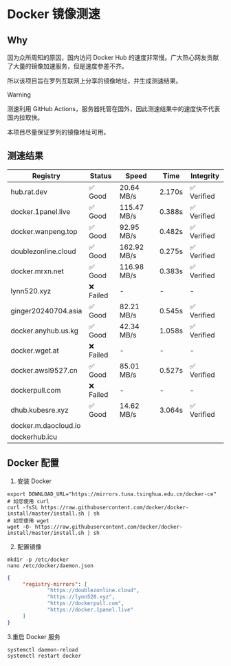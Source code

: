 # Docker 镜像测速

## Why

因为众所周知的原因，国内访问 Docker Hub 的速度非常慢。广大热心网友贡献了大量的镜像加速服务，但是速度参差不齐。


所以该项目旨在罗列互联网上分享的镜像地址，并生成测速结果。

> [!WARNING]
> 测速利用 GitHub Actions，服务器托管在国外，因此测速结果中的速度快不代表国内拉取快。
>

本项目尽量保证罗列的镜像地址可用。

## 测速结果

| Registry | Status | Speed | Time | Integrity |
|----------|--------|-------|------|-----------|
| hub.rat.dev | ✅ Good | 20.64 MB/s | 2.170s | ✅ Verified |
| docker.1panel.live | ✅ Good | 115.47 MB/s | 0.388s | ✅ Verified |
| docker.wanpeng.top | ✅ Good | 92.95 MB/s | 0.482s | ✅ Verified |
| doublezonline.cloud | ✅ Good | 162.92 MB/s | 0.275s | ✅ Verified |
| docker.mrxn.net | ✅ Good | 116.98 MB/s | 0.383s | ✅ Verified |
| lynn520.xyz | ❌ Failed | - | - | - |
| ginger20240704.asia | ✅ Good | 82.21 MB/s | 0.545s | ✅ Verified |
| docker.anyhub.us.kg | ✅ Good | 42.34 MB/s | 1.058s | ✅ Verified |
| docker.wget.at | ❌ Failed | - | - | - |
| docker.awsl9527.cn | ✅ Good | 85.01 MB/s | 0.527s | ✅ Verified |
| dockerpull.com | ❌ Failed | - | - | - |
| dhub.kubesre.xyz | ✅ Good | 14.62 MB/s | 3.064s | ✅ Verified |
| docker.m.daocloud.io|  |  |  |  |
| dockerhub.icu|  |  |  |  |

## Docker 配置

1. 安装 Docker
```shell
export DOWNLOAD_URL="https://mirrors.tuna.tsinghua.edu.cn/docker-ce"
# 如您使用 curl
curl -fsSL https://raw.githubusercontent.com/docker/docker-install/master/install.sh | sh
# 如您使用 wget
wget -O- https://raw.githubusercontent.com/docker/docker-install/master/install.sh | sh
```

2. 配置镜像

```shell
mkdir -p /etc/docker
nano /etc/docker/daemon.json
```

```json
{
     "registry-mirrors": [
             "https://doublezonline.cloud",
             "https://lynn520.xyz",
             "https://dockerpull.com",
             "https://docker.1panel.live"
     ]
}
```

 3.重启 Docker 服务
```shell
systemctl daemon-reload
systemctl restart docker
```
